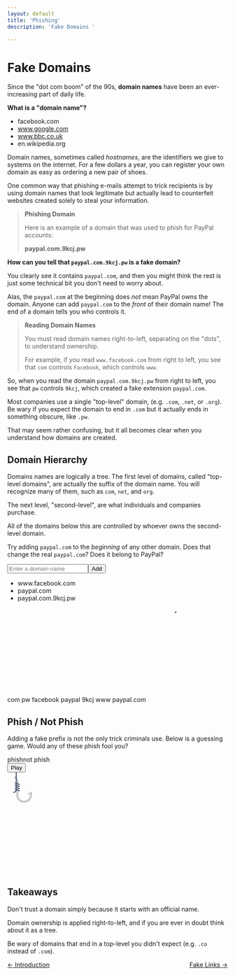 ```yaml
---
layout: default
title: 'Phishing'
description: 'Fake Domains '

---
```

# Fake Domains

Since the "dot com boom" of the 90s, **domain names** have been an
ever-increasing part of daily life.

**What is a "domain name"?**

* facebook.com
* www.google.com
* www.bbc.co.uk
* en.wikipedia.org

Domain names, sometimes called _hostnames_, are the identifiers we give to
systems on the internet. For a few dollars a year, you can register your own
domain as easy as ordering a new pair of shoes.

One common way that phishing e-mails attempt to trick recipients is by using
domain names that look legitimate but actually lead to counterfeit websites
created solely to steal your information.

> **Phishing Domain**
>
> Here is an example of a domain that was used to phish for PayPal accounts:
>
> **paypal.com.9kcj.pw**

**How can you tell that `paypal.com.9kcj.pw` is a fake domain?**

You clearly see it contains `paypal.com`, and then you might think the rest is
just some technical bit you don't need to worry about.

Alas, the `paypal.com` at the beginning does _not_ mean PayPal owns the domain.
Anyone can add `paypal.com` to the _front_ of their domain name! The end of a
domain tells you who controls it.

> **Reading Domain Names**
>
> You must read domain names right-to-left, separating on the "dots", to
> understand ownership.
>
> For example, if you read `www.facebook.com` from right to left, you see that
> `com` controls `Facebook`, which controls `www`.

So, when you read the domain `paypal.com.9kcj.pw` from right to left, you see
that `pw` controls `9kcj`, which created a fake extension `paypal.com`.

Most companies use a single "top-level" domain, (e.g. `.com`, `.net`, or
`.org`).  Be wary if you expect the domain to end in `.com` but it actually
ends in something obscure, like `.pw`.

That may seem rather confusing, but it all becomes clear when you understand
how domains are created.

## Domain Hierarchy

Domains names are logically a tree. The first level of domains, called
"top-level domains", are actually the suffix of the domain name. You will
recognize many of them, such as `com`, `net`, and `org`.

The next level, "second-level", are what individuals and companies purchase.

All of the domains below this are controlled by whoever owns the second-level
domain.

Try adding `paypal.com` to the _beginning_ of any other domain. Does that
change the real `paypal.com`? Does it belong to PayPal?

<!--- Domain Hierarchy Interactive Activity -->
<div class="domains" data-v-48b68a03><!----><div class="form" data-v-48b68a03><form data-v-48b68a03><input placeholder="Enter a domain name" data-v-48b68a03><button data-v-48b68a03>Add</button></form></div><div class="list" data-v-48b68a03><ul data-v-48b68a03><li data-v-48b68a03>
        www.facebook.com
        <a data-v-48b68a03><i class="fas fa-times" data-v-48b68a03></i></a></li><li data-v-48b68a03>
        paypal.com
        <a data-v-48b68a03><i class="fas fa-times" data-v-48b68a03></i></a></li><li data-v-48b68a03>
        paypal.com.9kcj.pw
        <a data-v-48b68a03><i class="fas fa-times" data-v-48b68a03></i></a></li></ul><div style="clear:both;" data-v-48b68a03></div></div><svg id="tree" width="700" height="260" class="graph" data-v-48b68a03><g transform="translate(0,10)" data-v-48b68a03><g class="nodes" data-v-48b68a03><g class="node" data-v-48b68a03><circle cx="385" cy="0" r="2" fill="#696969" data-v-48b68a03></circle><text dx="395" dy="8" data-v-48b68a03>
            
 </text></g><g class="node" data-v-48b68a03><circle cx="210" cy="80" r="2" fill="#696969" data-v-48b68a03></circle><text dx="220" dy="88" data-v-48b68a03>
            com
          </text></g><g class="node" data-v-48b68a03><circle cx="560" cy="80" r="2" fill="#696969" data-v-48b68a03></circle><text dx="570" dy="88" data-v-48b68a03>
            pw
          </text></g><g class="node" data-v-48b68a03><circle cx="140" cy="160" r="2" fill="#696969" data-v-48b68a03></circle><text dx="150" dy="168" data-v-48b68a03>
            facebook
          </text></g><g class="node" data-v-48b68a03><circle cx="280" cy="160" r="2" fill="#696969" data-v-48b68a03></circle><text dx="290" dy="168" data-v-48b68a03>
            paypal
          </text></g><g class="node" data-v-48b68a03><circle cx="560" cy="160" r="2" fill="#696969" data-v-48b68a03></circle><text dx="570" dy="168" data-v-48b68a03>
            9kcj
          </text></g><g class="node" data-v-48b68a03><circle cx="140" cy="240" r="2" fill="#696969" data-v-48b68a03></circle><text dx="150" dy="248" data-v-48b68a03>
            www
          </text></g><g class="node" data-v-48b68a03><circle cx="560" cy="240" r="2" fill="#696969" data-v-48b68a03></circle><text dx="570" dy="248" data-v-48b68a03>
            paypal.com
          </text></g></g><g class="links" data-v-48b68a03><line stroke="#6f5f5f" x1="385" y1="0" x2="210" y2="80" class="link" data-v-48b68a03></line><line stroke="#6f5f5f" x1="385" y1="0" x2="560" y2="80" class="link" data-v-48b68a03></line><line stroke="#6f5f5f" x1="210" y1="80" x2="140" y2="160" class="link" data-v-48b68a03></line><line stroke="#6f5f5f" x1="210" y1="80" x2="280" y2="160" class="link" data-v-48b68a03></line><line stroke="#6f5f5f" x1="560" y1="80" x2="560" y2="160" class="link" data-v-48b68a03></line><line stroke="#6f5f5f" x1="140" y1="160" x2="140" y2="240" class="link" data-v-48b68a03></line><line stroke="#6f5f5f" x1="560" y1="160" x2="560" y2="240" class="link" data-v-48b68a03></line></g></g><rect width="700" height="260" style="fill: none; pointer-events: all;" data-v-48b68a03></rect></svg></div>
<!--- Domain Hierarchy Interactive Activity -->


## Phish / Not Phish

Adding a fake prefix is not the only trick criminals use. Below is a guessing
game. Would any of these phish fool you?

<!--- Phish/Not Phish Interactive Activity -->
<div class="guessing-game" data-v-2c3651d4><div domain="[object Object]" answers="[object Object]" class="menu" data-v-0fd62990 data-v-2c3651d4><div class="play" data-v-0fd62990><div class="logo" data-v-0fd62990><span data-v-0fd62990>phish</span><span data-v-0fd62990>not phish</span></div><button class="hvr-buzz" data-v-0fd62990>Play</button></div><div class="fishing" data-v-0fd62990><svg width="740" height="340" xmlns="http://www.w3.org/2000/svg" xmlns:svg="http://www.w3.org/2000/svg" data-v-0fd62990><g transform="scale(0.4)" data-v-0fd62990><g transform="scale(3)" class="hook" data-v-0fd62990><path d="M32,58c-8.271,0-15-6.729-15-15V21c0-6.104-2.369-10-4-10V7c4.561,0,8,6.019,8,14v22 c0,6.065,4.935,11,11,11s11-4.935,11-11v-1h-6l10-6.236V39v4C47,51.271,40.271,58,32,58z" style="fill:#C7CAC7;" data-v-0fd62990></path><path d="M22.648,27.937C22.765,27.979,22.883,28,23,28c0.404,0,0.786-0.248,0.937-0.649 c0.193-0.517-0.068-1.093-0.585-1.288L18,24.057v-1.863l4.648,1.743C22.765,23.979,22.883,24,23,24c0.404,0,0.786-0.248,0.937-0.649 c0.193-0.517-0.068-1.093-0.585-1.288L18,20.057V0h-2v19.307l-0.648-0.243c-0.519-0.192-1.095,0.067-1.288,0.585 c-0.193,0.517,0.068,1.093,0.585,1.288L16,21.443v1.863l-0.648-0.243c-0.519-0.192-1.095,0.067-1.288,0.585 c-0.193,0.517,0.068,1.093,0.585,1.288L16,25.443v1.863l-0.648-0.243c-0.519-0.192-1.095,0.067-1.288,0.585 c-0.193,0.517,0.068,1.093,0.585,1.288L16,29.443v1.863l-0.648-0.243c-0.519-0.191-1.095,0.068-1.288,0.585 c-0.193,0.517,0.068,1.093,0.585,1.288l1.308,0.491C15.74,35.43,14.06,37,12,37c-0.553,0-1,0.448-1,1s0.447,1,1,1 c2.915,0,5.348-2.09,5.887-4.849l4.762,1.786C22.765,35.979,22.883,36,23,36c0.404,0,0.786-0.248,0.937-0.649 c0.193-0.517-0.068-1.093-0.585-1.288L18,32.057v-1.863l4.648,1.743C22.765,31.979,22.883,32,23,32c0.404,0,0.786-0.248,0.937-0.649 c0.193-0.517-0.068-1.093-0.585-1.288L18,28.057v-1.863L22.648,27.937z" style="fill:#556080;" data-v-0fd62990></path></g><g class="bubbles" style="display:none;" data-v-0fd62990><path d="m152.23,178.782c0,7.458 -3.538,14.089 -9.041,18.309c-3.889,2.979 -8.751,4.758 -14.027,4.758c-12.744,0 -23.068,-10.334 -23.068,-23.068c0,-12.744 10.323,-23.078 23.068,-23.078c3.496,0 6.806,0.776 9.775,2.172c7.852,3.684 13.293,11.659 13.293,20.907z" fill="#C2DFF6" data-v-0fd62990></path><path d="m152.23,178.782c0,7.458 -3.538,14.089 -9.041,18.309c-7.862,-3.672 -13.303,-11.648 -13.303,-20.895c0,-7.469 3.548,-14.109 9.051,-18.32c7.852,3.683 13.293,11.658 13.293,20.906z" fill="#D1E7F8" data-v-0fd62990></path><path d="m208.761,88.663c0,7.469 -3.548,14.099 -9.041,18.309c-3.889,2.989 -8.751,4.758 -14.027,4.758c-12.744,0 -23.078,-10.323 -23.078,-23.068s10.334,-23.068 23.078,-23.068c3.496,0 6.796,0.776 9.765,2.172c7.851,3.665 13.303,11.651 13.303,20.897z" fill="#C2DFF6" data-v-0fd62990></path><path d="m208.761,88.663c0,7.469 -3.548,14.099 -9.041,18.309c-7.862,-3.662 -13.313,-11.637 -13.313,-20.895c0,-7.469 3.548,-14.109 9.051,-18.309c7.851,3.663 13.303,11.649 13.303,20.895z" fill="#D1E7F8" data-v-0fd62990></path></g><g transform="translate(0,1400)" class="fishy" data-v-0fd62990><g data-v-0fd62990><path d="m231.975,473.797c-20.037,-12.051 -29.75,-38.987 -34.063,-54.783c6.579,0.238 13.406,0.434 20.481,0.579c6.455,0.134 13.137,0.228 20.016,0.279l0.414,0l0.083,1.003l2.876,36.122l0.641,8.079c0.558,6.839 -5.348,11.794 -10.448,8.721z" fill="#1A6FB0" data-v-0fd62990></path><path d="m411.861,436.434c-11.875,1.014 -43.394,-5.358 -65.499,-35.832c7.334,-2.214 14.285,-4.417 20.781,-6.486c6.962,-2.214 13.406,-4.262 19.251,-5.958c3.9,8.472 10.592,21.63 17.296,31.964c3.289,5.079 6.589,9.486 9.548,12.299c1.457,1.387 0.64,3.837 -1.377,4.013z" fill="#1A6FB0" data-v-0fd62990></path></g><g data-v-0fd62990><path d="m241.781,456.998c-11.441,-9.879 -18.785,-24.712 -23.388,-37.405c6.455,0.134 13.137,0.228 20.016,0.279l0.414,0l0.083,1.003l2.875,36.123z" fill="#1E81CE" data-v-0fd62990></path><path d="m403.689,420.122c-11.689,-4.355 -25.054,-12.341 -36.546,-26.005c6.962,-2.214 13.406,-4.262 19.251,-5.958c3.899,8.471 10.592,21.629 17.295,31.963z" fill="#1E81CE" data-v-0fd62990></path><path d="m374.382,289.03l-5.648,6.734l-19.675,23.461c-64.01,-50.097 -130.947,-67.475 -188.068,-46.001c11.13,-12.558 20.057,-23.347 28.612,-31.891c14.823,-14.823 28.488,-22.871 50.469,-21.568c33.577,1.976 83.84,12.175 132.571,49.569c5.651,4.334 6.509,14.006 1.739,19.696z" fill="#1A6FB0" data-v-0fd62990></path></g><g class="tail animated shake infinite" data-v-0fd62990><path d="m411.235,338.391l72.607,-50.269c8.096,-5.606 19.157,0.189 19.157,10.037l0,129.515c0,9.617 -10.602,15.457 -18.731,10.319l-72.607,-45.892c-3.54,-2.237 -5.685,-6.132 -5.685,-10.319l0,-33.355c0,-4.005 1.965,-7.756 5.259,-10.036z" fill="#1A6FB0" data-v-0fd62990></path></g><path d="m368.736,295.764l-19.675,23.461c-64.01,-50.097 -130.947,-67.475 -188.068,-46.001c11.13,-12.558 20.057,-23.347 28.612,-31.891c9.134,-4.634 19.282,-6.796 32.026,-6.041c36.049,2.11 90.036,13.003 142.388,52.921c2.399,1.821 3.993,4.551 4.717,7.551z" fill="#165C92" data-v-0fd62990></path><path d="m435.331,374.07c-3.6,21.423 -24.185,13.044 -43.652,18.526c-32.026,9.041 -83.602,29.884 -138.25,29.884c-22.954,0 -70.62,-0.61 -115.927,-5.565c-58.269,-6.382 -112.628,-19.964 -105.469,-48.69c1.241,-4.965 6.734,-7.541 11.337,-5.307c1.593,0.776 3.434,1.624 5.451,2.524c1.138,-2.721 2.327,-5.389 3.569,-8.017c10.613,-22.437 24.898,-41.418 41.946,-56.728c11.41,-10.251 24.061,-18.857 37.674,-25.747c9.103,-4.603 18.63,-8.451 28.509,-11.503c70.506,-21.837 156.032,4.665 232.568,70.061c12.041,10.282 26.554,11.037 35.253,16.768c6.019,3.953 9.267,10.284 6.991,23.794z" fill="#3D9AE2" data-v-0fd62990></path><path d="m428.339,350.279c-8.586,2.824 -20.761,1.076 -32.522,4.396c-32.026,9.03 -83.602,29.874 -138.25,29.874c-22.954,0 -70.62,-0.6 -115.927,-5.565c-35.574,-3.9 -69.699,-10.468 -89.25,-21.557c10.613,-22.437 24.898,-41.418 41.946,-56.728c11.41,-10.251 24.061,-18.857 37.674,-25.747c9.103,-4.603 18.63,-8.451 28.509,-11.503c70.506,-21.837 156.032,4.665 232.568,70.061c12.039,10.283 26.551,11.037 35.252,16.769z" fill="#5AAAE7" data-v-0fd62990></path><path d="m164.055,348.702c0,26.3 -10.067,50.254 -26.554,68.21c-58.27,-6.382 -112.631,-19.956 -105.467,-48.688c1.237,-4.964 6.732,-7.539 11.333,-5.306c1.6,0.777 3.44,1.625 5.453,2.524c10.869,-25.955 26.47,-47.641 45.513,-64.744c11.414,-10.248 24.064,-18.854 37.676,-25.744c19.717,18.413 32.046,44.642 32.046,73.748z" fill="#78B9EB" data-v-0fd62990></path><circle cx="105.252" cy="338.563" fill="#1A6FB0" r="12.979" data-v-0fd62990></circle><g data-v-0fd62990><path d="m220.228,339.076c-4.285,0 -7.758,-3.473 -7.758,-7.758c0,-4.286 3.474,-7.758 7.758,-7.758c2.779,0 5.04,-2.261 5.04,-5.039c0,-2.779 -2.261,-5.04 -5.04,-5.04c-4.285,0 -7.758,-3.473 -7.758,-7.758c0,-4.286 3.474,-7.758 7.758,-7.758c2.779,0 5.04,-2.261 5.04,-5.04c0,-2.778 -2.261,-5.04 -5.04,-5.04c-4.285,0 -7.758,-3.473 -7.758,-7.758c0,-4.286 3.474,-7.758 7.758,-7.758c11.335,0 20.556,9.222 20.556,20.556c0,4.835 -1.678,9.284 -4.481,12.798c2.803,3.514 4.481,7.963 4.481,12.798c0,11.334 -9.221,20.555 -20.556,20.555z" fill="#78B9EB" data-v-0fd62990></path><path d="m282.57,374.88c-4.285,0 -7.758,-3.473 -7.758,-7.758c0,-4.286 3.474,-7.758 7.758,-7.758c2.779,0 5.04,-2.261 5.04,-5.04c0,-2.778 -2.261,-5.04 -5.04,-5.04c-4.285,0 -7.758,-3.473 -7.758,-7.758c0,-4.286 3.474,-7.758 7.758,-7.758c2.779,0 5.04,-2.261 5.04,-5.039c0,-2.78 -2.261,-5.04 -5.04,-5.04c-4.285,0 -7.758,-3.473 -7.758,-7.758c0,-4.286 3.474,-7.758 7.758,-7.758c11.335,0 20.556,9.222 20.556,20.556c0,4.834 -1.677,9.284 -4.481,12.797c2.803,3.514 4.481,7.963 4.481,12.798c-0.001,11.334 -9.222,20.556 -20.556,20.556z" fill="#78B9EB" data-v-0fd62990></path><path d="m324.815,379.287c-4.285,0 -7.758,-3.473 -7.758,-7.758s3.474,-7.758 7.758,-7.758c2.778,0 5.04,-2.261 5.04,-5.039c0,-2.78 -2.261,-5.04 -5.04,-5.04c-4.285,0 -7.758,-3.473 -7.758,-7.758s3.474,-7.758 7.758,-7.758c2.778,0 5.04,-2.261 5.04,-5.04c0,-2.778 -2.261,-5.04 -5.04,-5.04c-4.285,0 -7.758,-3.473 -7.758,-7.758c0,-4.286 3.474,-7.758 7.758,-7.758c11.334,0 20.556,9.222 20.556,20.556c0,4.835 -1.677,9.284 -4.481,12.798c2.803,3.514 4.481,7.963 4.481,12.798c0,11.334 -9.222,20.555 -20.556,20.555z" fill="#78B9EB" data-v-0fd62990></path></g><path d="m266.794,401.895c-12.392,2.152 -29.936,1.821 -52.466,-6.713c-2.896,-1.096 -4.924,-3.755 -5.265,-6.837l-1.272,-11.461l-0.248,-2.245c-0.641,-5.782 4.676,-10.417 10.313,-8.979c12.279,3.124 32.45,8.937 51.307,17.337c1.386,0.621 2.514,1.448 3.393,2.431c4.882,5.368 2.441,15.05 -5.762,16.467z" fill="#1A6FB0" data-v-0fd62990></path><path d="m272.555,385.428c-15.465,1.386 -36.174,0.3 -61.982,-7.313c-1.024,-0.3 -1.955,-0.724 -2.783,-1.231l-0.248,-2.245c-0.641,-5.782 4.676,-10.417 10.313,-8.979c12.279,3.124 32.45,8.937 51.307,17.337c1.387,0.621 2.514,1.447 3.393,2.431z" fill="#1E81CE" data-v-0fd62990></path><path d="m141.638,378.984c-35.574,-3.9 -69.699,-10.468 -89.25,-21.557c-1.241,2.627 -2.431,5.296 -3.569,8.017c-2.017,-0.9 -3.858,-1.748 -5.451,-2.524c-4.603,-2.234 -10.096,0.341 -11.337,5.307c-7.158,28.726 47.201,42.308 105.469,48.69c9.486,-10.324 16.84,-22.643 21.381,-36.246c-5.749,-0.499 -11.511,-1.057 -17.243,-1.687z" fill="#5AAAE7" data-v-0fd62990></path><path d="m137.501,416.915c-58.269,-6.382 -112.628,-19.964 -105.469,-48.69c1.169,-4.655 6.072,-7.21 10.479,-5.669c10.154,5.085 34.057,12.26 44.914,15.413c5.901,1.718 11.85,3.258 17.841,4.621c12.74,2.896 23.847,10.881 30.393,22.187c2.839,4.903 4.242,9.524 1.842,12.138z" fill="#96C8EF" data-v-0fd62990></path></g></g></svg></div></div></div>
<!--- Phish/Not Phish Interactive Activity -->


## Takeaways

Don't trust a domain simply because it starts with an official name.

Domain ownership is applied right-to-left, and if you are ever in doubt think
about it as a tree.

Be wary of domains that end in a top-level you didn't expect (e.g. `.co`
instead of `.com`).




 <span style="float:left;"> 
<a href="./phishing_introduction.html">← Introduction</a>
  </span> 
 <span style="float:right;">
  <a href="./fake_links.html ">Fake Links →</a>
  </span> 
<br />
<br />

